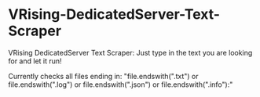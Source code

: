 # VRising-DedicatedServer-Text-Scraper
VRising DedicatedServer Text Scraper:
Just type in the text you are looking for and let it run!

Currently checks all files ending in:
"file.endswith(".txt") or file.endswith(".log") or file.endswith(".json") or file.endswith(".info"):"
